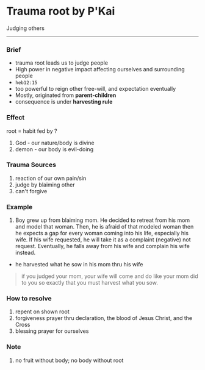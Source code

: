 # Trauma root by P'Kai
Judging others 

--- 

### Brief
- trauma root leads us to judge people 
- High power in negative impact affecting ourselves and surrounding people 
- `heb12:15`
- too powerful to reign other free-will, and expectation eventually 
- Mostly, originated from **parent-children**
- consequence is under **harvesting rule**

### Effect
root = habit fed by ?
1. God - our nature/body is divine 
2. demon - our body is evil-doing 

### Trauma Sources
1. reaction of our own pain/sin 
2. judge by blaiming other
3. can't forgive 

### Example
1. Boy grew up from blaiming mom. He decided to retreat from his mom and model that woman. Then, he is afraid of that modeled woman then he expects a gap for every woman coming into his life, especially his wife. If his wife requested, he will take it as a complaint (negative) not request. Eventually, he falls away from his wife and complain his wife instead. 
- he harvested what he sow in his mom thru his wife

> if you judged your mom, your wife will come and do like your mom did to you so exactly that you must harvest what you sow. 

### How to resolve
1. repent on shown root 
2. forgiveness prayer thru declaration, the blood of Jesus Christ, and the Cross
3. blessing prayer for ourselves

### Note
1. no fruit without body; no body without root


